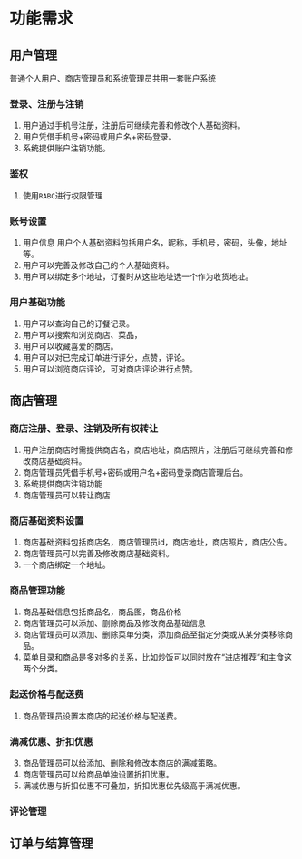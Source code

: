 # 功能需求
## 用户管理
普通个人用户、商店管理员和系统管理员共用一套账户系统
### 登录、注册与注销
1. 用户通过手机号注册，注册后可继续完善和修改个人基础资料。
2. 用户凭借手机号+密码或用户名+密码登录。
3. 系统提供账户注销功能。
### 鉴权
1. 使用`RABC`进行权限管理
###  账号设置
1. 用户信息
用户个人基础资料包括用户名，昵称，手机号，密码，头像，地址等。
2. 用户可以完善及修改自己的个人基础资料。
3. 用户可以绑定多个地址，订餐时从这些地址选一个作为收货地址。
### 用户基础功能
1. 用户可以查询自己的订餐记录。
2. 用户可以搜索和浏览商店、菜品，
3. 用户可以收藏喜爱的商店。
4. 用户可以对已完成订单进行评分，点赞，评论。
5. 用户可以浏览商店评论，可对商店评论进行点赞。
## 商店管理
### 商店注册、登录、注销及所有权转让
1. 用户注册商店时需提供商店名，商店地址，商店照片，注册后可继续完善和修改商店基础资料。
2. 商店管理员凭借手机号+密码或用户名+密码登录商店管理后台。
3. 系统提供商店注销功能
4. 商店管理员可以转让商店
### 商店基础资料设置
1. 商店基础资料包括商店名，商店管理员id，商店地址，商店照片，商店公告。
2. 商店管理员可以完善及修改商店基础资料。
3. 一个商店绑定一个地址。
### 商品管理功能
1. 商品基础信息包括商品名，商品图，商品价格
2. 商店管理员可以添加、删除商品及修改商品基础信息
3. 商店管理员可以添加、删除菜单分类，添加商品至指定分类或从某分类移除商品。
4. 菜单目录和商品是多对多的关系，比如炒饭可以同时放在“进店推荐”和主食这两个分类。
### 起送价格与配送费
1. 商品管理员设置本商店的起送价格与配送费。
### 满减优惠、折扣优惠
3. 商品管理员可以给添加、删除和修改本商店的满减策略。
4. 商店管理员可以给商品单独设置折扣优惠。
5. 满减优惠与折扣优惠不可叠加，折扣优惠优先级高于满减优惠。
### 评论管理

## 订单与结算管理


<!--stackedit_data:
eyJoaXN0b3J5IjpbLTc3NzM3NzE1MSwxMTE2NTA3OTY1LDE4MD
k4NjgzMjcsMTMzMDE5NDg5OSwxOTA2NDcwNDkzLDYwMTc4MDc1
MCw0OTM1Mjk0ODMsLTEwNjY1MTU1OTIsLTIwODg3NDY2MTJdfQ
==
-->